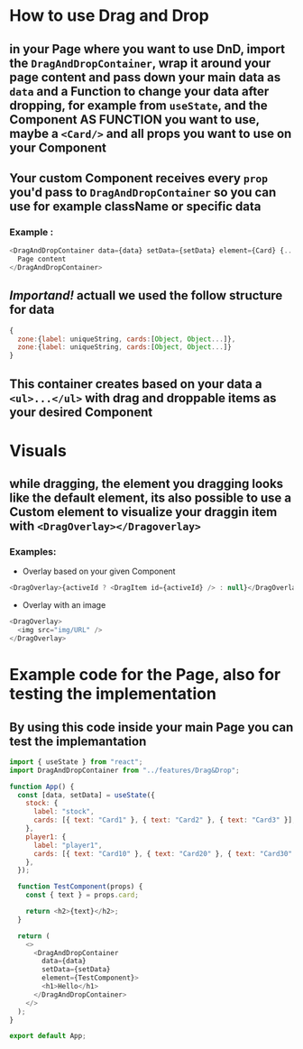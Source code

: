 # How to use Drag and Drop

## in your Page where you want to use DnD, import the `DragAndDropContainer`, wrap it around your page content and pass down your **main data** as `data` and a **Function** to change your data after dropping, for example from `useState`, and the Component **AS FUNCTION** you want to use, maybe a `<Card/>` and all props you want to use on your **Component**

## Your custom **Component** receives every `prop` you'd pass to `DragAndDropContainer` so you can use for example className or specific data

### Example :

```js
<DragAndDropContainer data={data} setData={setData} element={Card} {...props}>
  Page content
</DragAndDropContainer>
```

## **_Importand!_** actuall we used the follow structure for data

```js
{
  zone:{label: uniqueString, cards:[Object, Object...]},
  zone:{label: uniqueString, cards:[Object, Object...]}
}
```

## This container creates based on your data a `<ul>...</ul>` with drag and droppable items as your desired Component

# Visuals

## while dragging, the element you dragging looks like the default element, its also possible to use a Custom element to visualize your draggin item with `<DragOverlay></Dragoverlay>`

### Examples:

- Overlay based on your given Component

```js
<DragOverlay>{activeId ? <DragItem id={activeId} /> : null}</DragOverlay>
```

- Overlay with an image

```js
<DragOverlay>
  <img src="img/URL" />
</DragOverlay>
```

# Example code for the Page, also for testing the implementation

## By using this code inside your main Page you can test the implemantation

```js
import { useState } from "react";
import DragAndDropContainer from "../features/Drag&Drop";

function App() {
  const [data, setData] = useState({
    stock: {
      label: "stock",
      cards: [{ text: "Card1" }, { text: "Card2" }, { text: "Card3" }],
    },
    player1: {
      label: "player1",
      cards: [{ text: "Card10" }, { text: "Card20" }, { text: "Card30" }],
    },
  });

  function TestComponent(props) {
    const { text } = props.card;

    return <h2>{text}</h2>;
  }

  return (
    <>
      <DragAndDropContainer
        data={data}
        setData={setData}
        element={TestComponent}>
        <h1>Hello</h1>
      </DragAndDropContainer>
    </>
  );
}

export default App;
```
